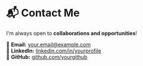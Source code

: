 # 📬 Contact Me  

I'm always open to **collaborations and opportunities**!  

📧 **Email:** [your.email@example.com](mailto:your.email@example.com)  
🔗 **LinkedIn:** [linkedin.com/in/yourprofile](https://www.linkedin.com/in/yourprofile)  
🐍 **GitHub:** [github.com/yourgithub](https://github.com/yourgithub)  
